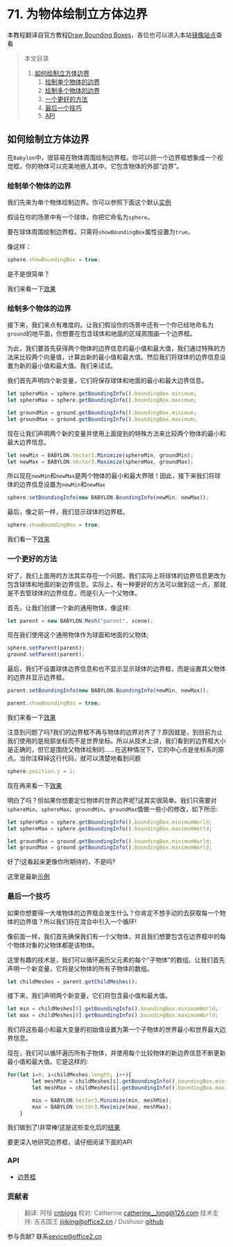 # 71. 为物体绘制立方体边界

本教程翻译自官方教程[Draw Bounding Boxes](https://doc.babylonjs.com/how_to/how_to_display_bounding_boxes)，各位也可以进入本站[镜像站点](https://endoc.cnbabylon.com/how_to/how_to_display_bounding_boxes)查看

>本文目录
>1. [如何绘制立方体边界](#1)
>    1. [绘制单个物体的边界](#1-1)
>    2. [绘制多个物体的边界](#1-2)
>    3. [一个更好的方法](#1-3)
>    4. [最后一个技巧](#1-4)
>    5. [API](#1-5)

## <span id='1'>如何绘制立方体边界</span>

在`Babylon`中，很容易在物体周围绘制边界框。你可以把一个边界框想象成一个视觉框，你的物体可以完美地嵌入其中。它包含物体的外部“边界”。

### <span id='1-1'>绘制单个物体的边界</span>

我们先来为单个物体绘制边界。你可以参照下面这个默认[实例](https://playground.cnbabylon.com/#KVMQ91#2)

假设在你的场景中有一个球体，你把它命名为`sphere`。

要在球体周围绘制边界框，只需将`showBoundingBox`属性设置为`true`。

像这样：

```javascript
sphere.showBoundingBox = true;
```

是不是很简单？

我们来看一下[效果](https://playground.cnbabylon.com/#KVMQ91)

### <span id='1-2'>绘制多个物体的边界</span>

接下来，我们来点有难度的。让我们假设你的场景中还有一个你已经地命名为`ground`的地平面，你想要在包含球体和地面的区域周围画一个边界框。

为此，我们要首先获得两个物体的边界信息的最小值和最大值，我们通过特殊的方法来比较两个向量值，计算出新的最小值和最大值。然后我们将球体的边界信息设置为新的最小值和最大值。我们来试试。

我们首先声明四个新变量，它们将保存球体和地面的最小和最大边界信息。

```javascript
let sphereMin = sphere.getBoundingInfo().boundingBox.minimum;
let sphereMax = sphere.getBoundingInfo().boundingBox.maximum;

let groundMin = ground.getBoundingInfo().boundingBox.minimum;
let groundMax = ground.getBoundingInfo().boundingBox.maximum;
```

现在让我们声明两个新的变量并使用上面提到的特殊方法来比较两个物体的最小和最大边界信息。

```javascript
let newMin = BABYLON.Vector3.Minimize(sphereMin, groundMin);
let newMax = BABYLON.Vector3.Maximize(sphereMax, groundMax);
```

所以现在`newMin`和`newMax`是两个物体的最小和最大界限！因此，接下来我们将球体的边界信息设置为`newMin`和`newMax`

```javascript
sphere.setBoundingInfo(new BABYLON.BoundingInfo(newMin, newMax));
```

最后，像之前一样，我们显示球体的边界框。

```javascript
sphere.showBoundingBox = true;
```

我们看一下[效果](https://playground.cnbabylon.com/#KVMQ91#3)

### <span id='1-3'>一个更好的方法</span>

好了，我们上面用的方法其实存在一个问题。我们实际上将球体的边界信息更改为包含球体和地面的新边界信息。实际上，有一种更好的方法可以做到这一点，那就是不去管球体的边界信息，而是引入一个父物体。

首先，让我们创建一个新的通用物体，像这样:

```javascript
let parent = new BABYLON.Mesh("parent", scene);
```

现在我们使用这个通用物体作为球面和地面的父物体;

```javascript
sphere.setParent(parent);
ground.setParent(parent);
```

最后，我们不设置球体边界信息和也不显示显示球体的边界框，而是设置其父物体的边界并显示边界框。

```javascript
parent.setBoundingInfo(new BABYLON.BoundingInfo(newMin, newMax));

parent.showBoundingBox = true;
```

我们来看一下[效果](https://playground.cnbabylon.com/#KVMQ91#4)

注意到问题了吗?我们的边界框不再与物体的边界对齐了？原因就是，到目前为止我们使用的是局部坐标而不是世界坐标。所以从技术上讲，我们看到的边界框大小是正确的，但它是围绕父物体绘制的……在这种情况下，它的中心点是坐标系的原点。当你注释掉这行代码，就可以清楚地看到问题

```javascript
sphere.position.y = 1;
```

现在再来看一下[效果](https://playground.cnbabylon.com/#KVMQ91#5)

明白了吗？但如果你想要定位物体的世界边界呢?这其实很简单。我们只需要对`sphereMin`、`sphereMax`、`groundMin`、`groundMax`值做一些小的修改，如下所示:

```javascript
let sphereMin = sphere.getBoundingInfo().boundingBox.minimumWorld;
let sphereMax = sphere.getBoundingInfo().boundingBox.maximumWorld;

let groundMin = ground.getBoundingInfo().boundingBox.minimumWorld;
let groundMax = ground.getBoundingInfo().boundingBox.maximumWorld;
```

好了!这看起来更像你所期待的，不是吗?

这里是最新[示例](https://playground.cnbabylon.com/#KVMQ91#6)

### <span id='1-4'>最后一个技巧</span>

如果你想要得一大堆物体的边界框会发生什么？你肯定不想手动的去获取每一个物体的边界值？所以我们将在混合中引入一个循环!

像前面一样，我们首先确保我们有一个父物体，并且我们想要包含在边界框中的每个物体对象的父物体都是该物体。

这里有趣的技术是，我们可以循环遍历父元素的每个“子物体”的数组。让我们首先声明一个新变量，它将是父物体的所有子物体的数组。

```javascript
let childMeshes = parent.getChildMeshes();
```

接下来，我们声明两个新变量，它们将包含最小值和最大值。

```javascript
let min = childMeshes[0].getBoundingInfo().boundingBox.minimumWorld;
let max = childMeshes[0].getBoundingInfo().boundingBox.maximumWorld;
```

我们将这些最小和最大变量的初始值设置为第一个子物体的世界最小和世界最大边界信息。

现在，我们可以循环遍历所有子物体，并使用每个比较物体的新边界信息不断更新最小值和最大值。它是这样的:

```javascript
for(let i=0; i<childMeshes.length; i++){
        let meshMin = childMeshes[i].getBoundingInfo().boundingBox.minimumWorld;
        let meshMax = childMeshes[i].getBoundingInfo().boundingBox.maximumWorld;

        min = BABYLON.Vector3.Minimize(min, meshMin);
        max = BABYLON.Vector3.Maximize(max, meshMax);
    }
```

我们做到了!非常棒!这是这些变化后的[结果]()

要更深入地研究边界框，请仔细阅读下面的API

### <span id='1-5'>API</span>

- [边界框](https://endoc.cnbabylon.com/api/classes/babylon.boundingbox)

### 贡献者
> 翻译: 阿恒 [cnblogs](https://www.cnblogs.com/recode-hyh/)
> 校对: Catherine <catherine__long@126.com>
> 技术支持: 吉吉国王 <jijiking@office2.cn> / Dushusir [github](https://github.com/Dushusir/)

参与贡献? 联系<sevice@office2.cn>